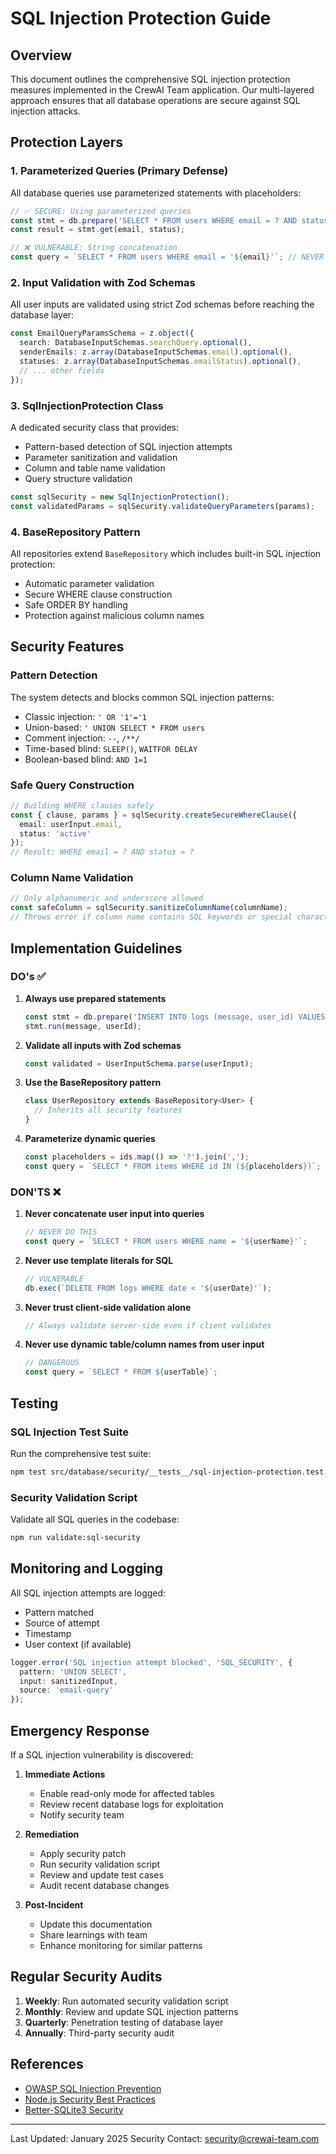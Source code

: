 # SQL Injection Protection Guide

## Overview

This document outlines the comprehensive SQL injection protection measures implemented in the CrewAI Team application. Our multi-layered approach ensures that all database operations are secure against SQL injection attacks.

## Protection Layers

### 1. **Parameterized Queries (Primary Defense)**

All database queries use parameterized statements with placeholders:

```typescript
// ✅ SECURE: Using parameterized queries
const stmt = db.prepare('SELECT * FROM users WHERE email = ? AND status = ?');
const result = stmt.get(email, status);

// ❌ VULNERABLE: String concatenation
const query = `SELECT * FROM users WHERE email = '${email}'`; // NEVER DO THIS
```

### 2. **Input Validation with Zod Schemas**

All user inputs are validated using strict Zod schemas before reaching the database layer:

```typescript
const EmailQueryParamsSchema = z.object({
  search: DatabaseInputSchemas.searchQuery.optional(),
  senderEmails: z.array(DatabaseInputSchemas.email).optional(),
  statuses: z.array(DatabaseInputSchemas.emailStatus).optional(),
  // ... other fields
});
```

### 3. **SqlInjectionProtection Class**

A dedicated security class that provides:
- Pattern-based detection of SQL injection attempts
- Parameter sanitization and validation
- Column and table name validation
- Query structure validation

```typescript
const sqlSecurity = new SqlInjectionProtection();
const validatedParams = sqlSecurity.validateQueryParameters(params);
```

### 4. **BaseRepository Pattern**

All repositories extend `BaseRepository` which includes built-in SQL injection protection:
- Automatic parameter validation
- Secure WHERE clause construction
- Safe ORDER BY handling
- Protection against malicious column names

## Security Features

### Pattern Detection

The system detects and blocks common SQL injection patterns:
- Classic injection: `' OR '1'='1`
- Union-based: `' UNION SELECT * FROM users`
- Comment injection: `--`, `/**/`
- Time-based blind: `SLEEP()`, `WAITFOR DELAY`
- Boolean-based blind: `AND 1=1`

### Safe Query Construction

```typescript
// Building WHERE clauses safely
const { clause, params } = sqlSecurity.createSecureWhereClause({
  email: userInput.email,
  status: 'active'
});
// Result: WHERE email = ? AND status = ?
```

### Column Name Validation

```typescript
// Only alphanumeric and underscore allowed
const safeColumn = sqlSecurity.sanitizeColumnName(columnName);
// Throws error if column name contains SQL keywords or special characters
```

## Implementation Guidelines

### DO's ✅

1. **Always use prepared statements**
   ```typescript
   const stmt = db.prepare('INSERT INTO logs (message, user_id) VALUES (?, ?)');
   stmt.run(message, userId);
   ```

2. **Validate all inputs with Zod schemas**
   ```typescript
   const validated = UserInputSchema.parse(userInput);
   ```

3. **Use the BaseRepository pattern**
   ```typescript
   class UserRepository extends BaseRepository<User> {
     // Inherits all security features
   }
   ```

4. **Parameterize dynamic queries**
   ```typescript
   const placeholders = ids.map(() => '?').join(',');
   const query = `SELECT * FROM items WHERE id IN (${placeholders})`;
   ```

### DON'TS ❌

1. **Never concatenate user input into queries**
   ```typescript
   // NEVER DO THIS
   const query = `SELECT * FROM users WHERE name = '${userName}'`;
   ```

2. **Never use template literals for SQL**
   ```typescript
   // VULNERABLE
   db.exec(`DELETE FROM logs WHERE date < '${userDate}'`);
   ```

3. **Never trust client-side validation alone**
   ```typescript
   // Always validate server-side even if client validates
   ```

4. **Never use dynamic table/column names from user input**
   ```typescript
   // DANGEROUS
   const query = `SELECT * FROM ${userTable}`;
   ```

## Testing

### SQL Injection Test Suite

Run the comprehensive test suite:
```bash
npm test src/database/security/__tests__/sql-injection-protection.test.ts
```

### Security Validation Script

Validate all SQL queries in the codebase:
```bash
npm run validate:sql-security
```

## Monitoring and Logging

All SQL injection attempts are logged:
- Pattern matched
- Source of attempt
- Timestamp
- User context (if available)

```typescript
logger.error('SQL injection attempt blocked', 'SQL_SECURITY', {
  pattern: 'UNION SELECT',
  input: sanitizedInput,
  source: 'email-query'
});
```

## Emergency Response

If a SQL injection vulnerability is discovered:

1. **Immediate Actions**
   - Enable read-only mode for affected tables
   - Review recent database logs for exploitation
   - Notify security team

2. **Remediation**
   - Apply security patch
   - Run security validation script
   - Review and update test cases
   - Audit recent database changes

3. **Post-Incident**
   - Update this documentation
   - Share learnings with team
   - Enhance monitoring for similar patterns

## Regular Security Audits

1. **Weekly**: Run automated security validation script
2. **Monthly**: Review and update SQL injection patterns
3. **Quarterly**: Penetration testing of database layer
4. **Annually**: Third-party security audit

## References

- [OWASP SQL Injection Prevention](https://cheatsheetseries.owasp.org/cheatsheets/SQL_Injection_Prevention_Cheat_Sheet.html)
- [Node.js Security Best Practices](https://nodejs.org/en/docs/guides/security/)
- [Better-SQLite3 Security](https://github.com/WiseLibs/better-sqlite3/wiki/API#user-content-binding-parameters)

---

Last Updated: January 2025
Security Contact: security@crewai-team.com